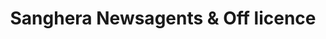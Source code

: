 ---
title: "Sanghera Newsagents & Off licence"
url: /gateshead/sanghera-newsagents-and-off-licence/
shop: alcohol
---